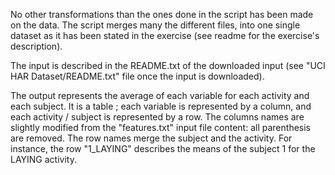 No other transformations than the ones done in the script has been made on the data. The script merges many the different files, into one single dataset as it has been stated in the exercise (see readme for the exercise's description).

The input is described in the README.txt of the downloaded input (see "UCI HAR Dataset/README.txt" file once the input is downloaded).

The output represents the average of each variable for each activity and each subject. It is a table ; each variable is represented by a column, and each activity / subject is represented by a row. The columns names are slightly modified from the "features.txt" input file content: all parenthesis are removed. The row names merge the subject and the activity. For instance, the row "1_LAYING" describes the means of the subject 1 for the LAYING activity.